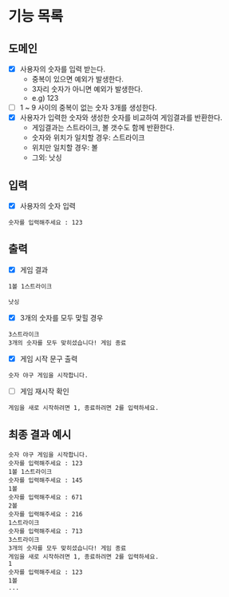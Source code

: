 # 기능 목록

## 도메인

- [x] 사용자의 숫자를 입력 받는다.
    - 중복이 있으면 예외가 발생한다.
    - 3자리 숫자가 아니면 예외가 발생한다.
    - e.g) 123
- [ ] 1 ~ 9 사이의 중복이 없는 숫자 3개를 생성한다.
- [x] 사용자가 입력한 숫자와 생성한 숫자를 비교하여 게임결과를 반환한다.
    - 게임결과는 스트라이크, 볼 갯수도 함께 반환한다.
    - 숫자와 위치가 일치할 경우: 스트라이크
    - 위치만 일치할 경우: 볼
    - 그외: 낫싱

## 입력

- [x] 사용자의 숫자 입력

```
숫자를 입력해주세요 : 123
```

## 출력

- [x] 게임 결과

```
1볼 1스트라이크
```

```
낫싱
```

- [x] 3개의 숫자를 모두 맞힐 경우

```
3스트라이크
3개의 숫자를 모두 맞히셨습니다! 게임 종료
```

- [x] 게임 시작 문구 출력

```
숫자 야구 게임을 시작합니다.
``` 

- [ ] 게임 재시작 확인

```
게임을 새로 시작하려면 1, 종료하려면 2를 입력하세요.
```

## 최종 결과 예시

```
숫자 야구 게임을 시작합니다.
숫자를 입력해주세요 : 123
1볼 1스트라이크
숫자를 입력해주세요 : 145
1볼
숫자를 입력해주세요 : 671
2볼
숫자를 입력해주세요 : 216
1스트라이크
숫자를 입력해주세요 : 713
3스트라이크
3개의 숫자를 모두 맞히셨습니다! 게임 종료
게임을 새로 시작하려면 1, 종료하려면 2를 입력하세요.
1
숫자를 입력해주세요 : 123
1볼
...
```